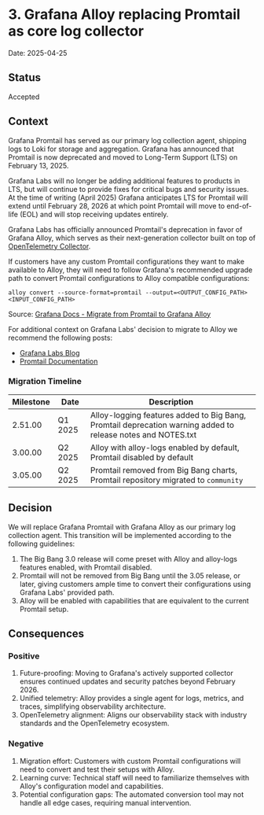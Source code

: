 # 3. Grafana Alloy replacing Promtail as core log collector

Date: 2025-04-25

## Status

Accepted

## Context

Grafana Promtail has served as our primary log collection agent, shipping logs to Loki for storage and aggregation. Grafana has announced that Promtail is now deprecated and moved to Long-Term Support (LTS) on February 13, 2025.

Grafana Labs will no longer be adding additional features to products in LTS, but will continue to provide fixes for critical bugs and security issues. At the time of writing (April 2025) Grafana anticipates LTS for Promtail will extend until February 28, 2026 at which point Promtail will move to end-of-life (EOL) and will stop receiving updates entirely.

Grafana Labs has officially announced Promtail's deprecation in favor of Grafana Alloy, which serves as their next-generation collector built on top of [OpenTelemetry Collector](https://opentelemetry.io/docs/collector/).

If customers have any custom Promtail configurations they want to make available to Alloy, they will need to follow Grafana's recommended upgrade path to convert Promtail configurations to Alloy compatible configurations:

`alloy convert --source-format=promtail --output=<OUTPUT_CONFIG_PATH> <INPUT_CONFIG_PATH>`

Source: [Grafana Docs - Migrate from Promtail to Grafana Alloy](https://grafana.com/docs/alloy/latest/set-up/migrate/from-promtail/)

For additional context on Grafana Labs' decision to migrate to Alloy we recommend the following posts:
 - [Grafana Labs Blog](https://grafana.com/blog/2025/02/13/grafana-loki-3.4-standardized-storage-config-sizing-guidance-and-promtail-merging-into-alloy/?camp=blog&cnt=Grafana+Loki+3.4+is+here%21&mdm=social&src=li)
 - [Promtail Documentation](https://grafana.com/docs/loki/latest/send-data/promtail/)


### Migration Timeline

| Milestone | Date | Description |
|-----------|------|-------------|
| 2.51.00 | Q1 2025 | Alloy-logging features added to Big Bang, Promtail deprecation warning added to release notes and NOTES.txt |
| 3.00.00 | Q2 2025 | Alloy with alloy-logs enabled by default, Promtail disabled by default |
| 3.05.00 | Q2 2025 | Promtail removed from Big Bang charts, Promtail repository migrated to `community` | 

## Decision

We will replace Grafana Promtail with Grafana Alloy as our primary log collection agent. This transition will be implemented according to the following guidelines:

1. The Big Bang 3.0 release will come preset with Alloy and alloy-logs features enabled, with Promtail disabled.
2. Promtail will not be removed from Big Bang until the 3.05 release, or later, giving customers ample time to convert their configurations using Grafana Labs' provided path.
3. Alloy will be enabled with capabilities that are equivalent to the current Promtail setup.

## Consequences

### Positive 

1. Future-proofing: Moving to Grafana's actively supported collector ensures continued updates and security patches beyond February 2026.
2. Unified telemetry: Alloy provides a single agent for logs, metrics, and traces, simplifying observability architecture.
3. OpenTelemetry alignment: Aligns our observability stack with industry standards and the OpenTelemetry ecosystem.

### Negative

1. Migration effort: Customers with custom Promtail configurations will need to convert and test their setups with Alloy.
2. Learning curve: Technical staff will need to familiarize themselves with Alloy's configuration model and capabilities.
3. Potential configuration gaps: The automated conversion tool may not handle all edge cases, requiring manual intervention.